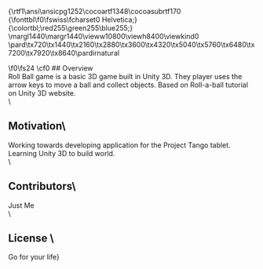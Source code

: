 {\rtf1\ansi\ansicpg1252\cocoartf1348\cocoasubrtf170
{\fonttbl\f0\fswiss\fcharset0 Helvetica;}
{\colortbl;\red255\green255\blue255;}
\margl1440\margr1440\vieww10800\viewh8400\viewkind0
\pard\tx720\tx1440\tx2160\tx2880\tx3600\tx4320\tx5040\tx5760\tx6480\tx7200\tx7920\tx8640\pardirnatural

\f0\fs24 \cf0 ## Overview\
Roll Ball game is a basic 3D game built in Unity 3D. They player uses the arrow keys to move a ball and collect objects. Based on Roll-a-ball tutorial on Unity 3D website.\
\
## Motivation\
Working towards developing application for the Project Tango tablet. Learning Unity 3D to build world.\
\
## Contributors\
Just Me\
\
## License \
Go for your life}